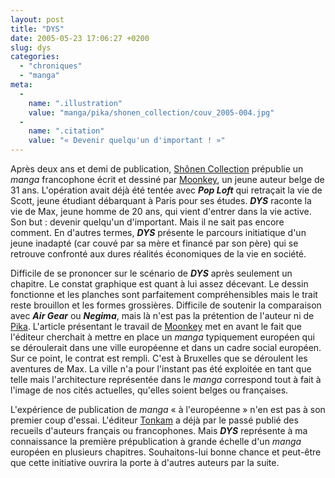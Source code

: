 ```yaml
---
layout: post
title: "DYS"
date: 2005-05-23 17:06:27 +0200
slug: dys
categories:
  - "chroniques"
  - "manga"
meta:
  -
    name: ".illustration"
    value: "manga/pika/shonen_collection/couv_2005-004.jpg"
  -
    name: ".citation"
    value: "« Devenir quelqu'un d'important ! »"
---
```


Après deux ans et demi de publication, [Shônen Collection](http://www.pika.fr/shonen_index.php) prépublie un _manga_ francophone écrit et dessiné par [Moonkey](http://www.moonkey.be/), un jeune auteur belge de 31 ans. L'opération avait déjà été tentée avec **_Pop Loft_** qui retraçait la vie de Scott, jeune étudiant débarquant à Paris pour ses études. **_DYS_** raconte la vie de Max, jeune homme de 20 ans, qui vient d'entrer dans la vie active. Son but : devenir quelqu'un d'important. Mais il ne sait pas encore comment. En d'autres termes, **_DYS_** présente le parcours initiatique d'un jeune inadapté (car couvé par sa mère et financé par son père) qui se retrouve confronté aux dures réalités économiques de la vie en société.

Difficile de se prononcer sur le scénario de **_DYS_** après seulement un chapitre. Le constat graphique est quant à lui assez décevant. Le dessin fonctionne et les planches sont parfaitement compréhensibles mais le trait reste brouillon et les formes grossières. Difficile de soutenir la comparaison avec **_Air Gear_** ou **_Negima_**, mais là n'est pas la prétention de l'auteur ni de [Pika](http://www.pika.fr). L'article présentant le travail de [Moonkey](http://www.moonkey.be) met en avant le fait que l'éditeur cherchait à mettre en place un _manga_ typiquement européen qui se déroulerait dans une ville européenne et dans un cadre social européen. Sur ce point, le contrat est rempli. C'est à Bruxelles que se déroulent les aventures de Max. La ville n'a pour l'instant pas été exploitée en tant que telle mais l'architecture représentée dans le _manga_ correspond tout à fait à l'image de nos cités actuelles, qu'elles soient belges ou françaises.

L'expérience de publication de _manga_ « à l'européenne » n'en est pas à son premier coup d'essai. L'éditeur [ Tonkam](http://www.tonkam.com) a déjà par le passé publié des recueils d'auteurs français ou francophones. Mais **_DYS_** représente à ma connaissance la première prépublication à grande échelle d'un _manga_ européen en plusieurs chapitres. Souhaitons-lui bonne chance et peut-être que cette initiative ouvrira la porte à d'autres auteurs par la suite.